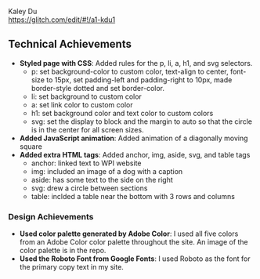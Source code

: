 Kaley Du  
https://glitch.com/edit/#!/a1-kdu1

## Technical Achievements

- **Styled page with CSS**: Added rules for the p, li, a, h1, and svg selectors.
  - p: set background-color to custom color, text-align to center, font-size to 15px,
    set padding-left and padding-right to 10px, made border-style dotted and set border-color.
  - li: set background to custom color
  - a: set link color to custom color
  - h1: set background color and text color to custom colors
  - svg: set the display to block and the margin to auto so that the circle is in the center for all screen sizes.
- **Added JavaScript animation**: Added animation of a diagonally moving square
- **Added extra HTML tags**: Added anchor, img, aside, svg, and table tags
  - anchor: linked text to WPI website
  - img: included an image of a dog with a caption
  - aside: has some text to the side on the right
  - svg: drew a circle between sections
  - table: inclded a table near the bottom with 3 rows and columns

### Design Achievements

- **Used color palette generated by Adobe Color**: I used all five colors from an Adobe Color color palette throughout the site.
  An image of the color palette is in the repo.
- **Used the Roboto Font from Google Fonts**: I used Roboto as the font for the primary copy text in my site.

